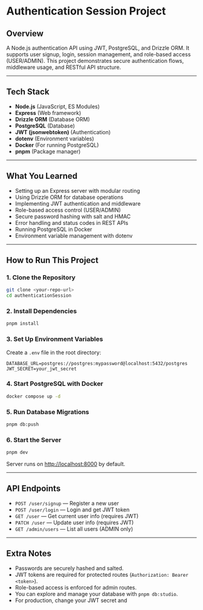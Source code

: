 # Authentication Session Project

## Overview

A Node.js authentication API using JWT, PostgreSQL, and Drizzle ORM. It supports user signup, login, session management, and role-based access (USER/ADMIN). This project demonstrates secure authentication flows, middleware usage, and RESTful API structure.

---

## Tech Stack

- **Node.js** (JavaScript, ES Modules)
- **Express** (Web framework)
- **Drizzle ORM** (Database ORM)
- **PostgreSQL** (Database)
- **JWT (jsonwebtoken)** (Authentication)
- **dotenv** (Environment variables)
- **Docker** (For running PostgreSQL)
- **pnpm** (Package manager)

---

## What You Learned

- Setting up an Express server with modular routing
- Using Drizzle ORM for database operations
- Implementing JWT authentication and middleware
- Role-based access control (USER/ADMIN)
- Secure password hashing with salt and HMAC
- Error handling and status codes in REST APIs
- Running PostgreSQL in Docker
- Environment variable management with dotenv

---

## How to Run This Project

### 1. Clone the Repository

```sh
git clone <your-repo-url>
cd authenticationSession
```

### 2. Install Dependencies

```sh
pnpm install
```

### 3. Set Up Environment Variables

Create a `.env` file in the root directory:

```
DATABASE_URL=postgres://postgres:mypassword@localhost:5432/postgres
JWT_SECRET=your_jwt_secret
```

### 4. Start PostgreSQL with Docker

```sh
docker compose up -d
```

### 5. Run Database Migrations

```sh
pnpm db:push
```

### 6. Start the Server

```sh
pnpm dev
```

Server runs on [http://localhost:8000](http://localhost:8000) by default.

---

## API Endpoints

- `POST /user/signup` — Register a new user
- `POST /user/login` — Login and get JWT token
- `GET /user` — Get current user info (requires JWT)
- `PATCH /user` — Update user info (requires JWT)
- `GET /admin/users` — List all users (ADMIN only)

---

## Extra Notes

- Passwords are securely hashed and salted.
- JWT tokens are required for protected routes (`Authorization: Bearer <token>`).
- Role-based access is enforced for admin routes.
- You can explore and manage your database with `pnpm db:studio`.
- For production, change your JWT secret and
